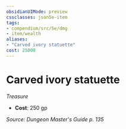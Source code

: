 ```yaml
---
obsidianUIMode: preview
cssclasses: json5e-item
tags:
- compendium/src/5e/dmg
- item/wealth
aliases: 
- "Carved ivory statuette"
cost: 25000
---
```

# Carved ivory statuette
*Treasure*  

- **Cost**: 250 gp

*Source: Dungeon Master's Guide p. 135*